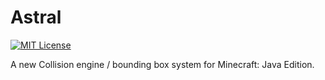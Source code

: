 # Astral
[![MIT License](https://img.shields.io/badge/license-MIT-blue)](LICENSE)

A new Collision engine / bounding box system for Minecraft: Java Edition.

